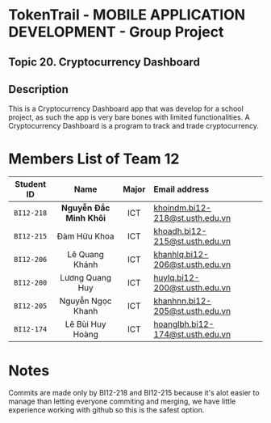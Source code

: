 # TokenTrail - MOBILE APPLICATION DEVELOPMENT - Group Project
## Topic 20. Cryptocurrency Dashboard

## Description
This is a Cryptocurrency Dashboard app that was develop for a school project, as such the app is very bare bones with limited functionalities.
A Cryptocurrency Dashboard is a program to track and trade cryptocurrency. 

# Members List of Team 12
|Student ID| Name | Major | Email address|
|:---:|:---:|:---:|:---|
|`BI12-218`|**Nguyễn Đắc Minh Khôi**|ICT|khoindm.bi12-218@st.usth.edu.vn|
|`BI12-215`|Đàm Hữu Khoa|ICT|khoadh.bi12-215@st.usth.edu.vn|
|`BI12-206`|Lê Quang Khánh|ICT|khanhlq.bi12-206@st.usth.edu.vn|
|`BI12-200`|Lương Quang Huy|ICT|huylq.bi12-200@st.usth.edu.vn|
|`BI12-205`|Nguyễn Ngọc Khanh|ICT|khanhnn.bi12-205@st.usth.edu.vn|
|`BI12-174`|Lê Bùi Huy Hoàng|ICT|hoanglbh.bi12-174@st.usth.edu.vn|

# Notes
Commits are made only by BI12-218 and BI12-215 because it's alot easier to manage than letting everyone commiting and merging, we have little experience working with github so this is the safest option.
